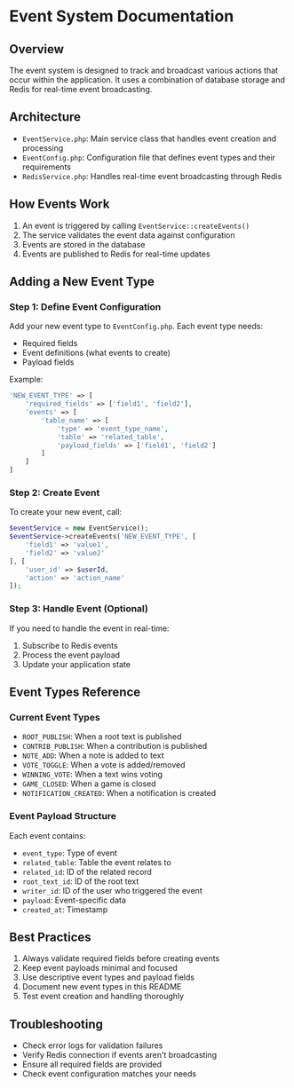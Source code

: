 # Event System Documentation

## Overview
The event system is designed to track and broadcast various actions that occur within the application. It uses a combination of database storage and Redis for real-time event broadcasting.

## Architecture
- `EventService.php`: Main service class that handles event creation and processing
- `EventConfig.php`: Configuration file that defines event types and their requirements
- `RedisService.php`: Handles real-time event broadcasting through Redis

## How Events Work
1. An event is triggered by calling `EventService::createEvents()`
2. The service validates the event data against configuration
3. Events are stored in the database
4. Events are published to Redis for real-time updates

## Adding a New Event Type

### Step 1: Define Event Configuration
Add your new event type to `EventConfig.php`. Each event type needs:
- Required fields
- Event definitions (what events to create)
- Payload fields

Example:
```php
'NEW_EVENT_TYPE' => [
    'required_fields' => ['field1', 'field2'],
    'events' => [
        'table_name' => [
            'type' => 'event_type_name',
            'table' => 'related_table',
            'payload_fields' => ['field1', 'field2']
        ]
    ]
]
```

### Step 2: Create Event
To create your new event, call:
```php
$eventService = new EventService();
$eventService->createEvents('NEW_EVENT_TYPE', [
    'field1' => 'value1',
    'field2' => 'value2'
], [
    'user_id' => $userId,
    'action' => 'action_name'
]);
```

### Step 3: Handle Event (Optional)
If you need to handle the event in real-time:
1. Subscribe to Redis events
2. Process the event payload
3. Update your application state

## Event Types Reference

### Current Event Types
- `ROOT_PUBLISH`: When a root text is published
- `CONTRIB_PUBLISH`: When a contribution is published
- `NOTE_ADD`: When a note is added to text
- `VOTE_TOGGLE`: When a vote is added/removed
- `WINNING_VOTE`: When a text wins voting
- `GAME_CLOSED`: When a game is closed
- `NOTIFICATION_CREATED`: When a notification is created

### Event Payload Structure
Each event contains:
- `event_type`: Type of event
- `related_table`: Table the event relates to
- `related_id`: ID of the related record
- `root_text_id`: ID of the root text
- `writer_id`: ID of the user who triggered the event
- `payload`: Event-specific data
- `created_at`: Timestamp

## Best Practices
1. Always validate required fields before creating events
2. Keep event payloads minimal and focused
3. Use descriptive event types and payload fields
4. Document new event types in this README
5. Test event creation and handling thoroughly

## Troubleshooting
- Check error logs for validation failures
- Verify Redis connection if events aren't broadcasting
- Ensure all required fields are provided
- Check event configuration matches your needs 